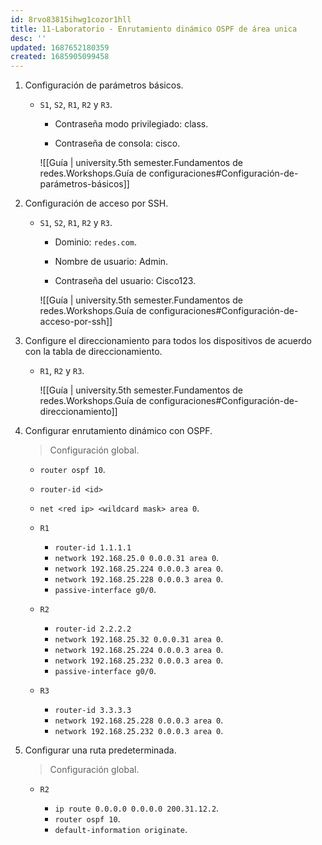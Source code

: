 ```yaml
---
id: 8rvo83815ihwg1cozor1hll
title: 11-Laboratorio - Enrutamiento dinámico OSPF de área unica
desc: ''
updated: 1687652180359
created: 1685905099458
---
```


1. Configuración de parámetros básicos.

	- `S1`, `S2`, `R1`, `R2` y `R3`.

		- Contraseña modo privilegiado: class.

		- Contraseña de consola: cisco.

		![[Guía | university.5th semester.Fundamentos de redes.Workshops.Guía de configuraciones#Configuración-de-parámetros-básicos]]

2. Configuración de acceso por SSH.

	- `S1`, `S2`, `R1`, `R2` y `R3`.

		- Dominio: `redes.com`.

		- Nombre de usuario: Admin.

		- Contraseña del usuario: Cisco123.

		![[Guía | university.5th semester.Fundamentos de redes.Workshops.Guía de configuraciones#Configuración-de-acceso-por-ssh]]

3. Configure el direccionamiento para todos los dispositivos de acuerdo con la tabla de direccionamiento.

	- `R1`, `R2` y `R3`.

		![[Guía | university.5th semester.Fundamentos de redes.Workshops.Guía de configuraciones#Configuración-de-direccionamiento]]

4. Configurar enrutamiento dinámico con OSPF.

    > Configuración global.

    - `router ospf 10`.
    - `router-id <id>`
    - `net <red ip> <wildcard mask> area 0`.

    - `R1`

        - `router-id 1.1.1.1`
        - `network 192.168.25.0 0.0.0.31 area 0`.
        - `network 192.168.25.224 0.0.0.3 area 0`.
        - `network 192.168.25.228 0.0.0.3 area 0`.
        - `passive-interface g0/0`.

    - `R2`

        - `router-id 2.2.2.2`
        - `network 192.168.25.32 0.0.0.31 area 0`.
        - `network 192.168.25.224 0.0.0.3 area 0`.
        - `network 192.168.25.232 0.0.0.3 area 0`.
        - `passive-interface g0/0`.

    - `R3`

        - `router-id 3.3.3.3`
        - `network 192.168.25.228 0.0.0.3 area 0`.
        - `network 192.168.25.232 0.0.0.3 area 0`.

5. Configurar una ruta predeterminada.

    > Configuración global.

    - `R2`

        - `ip route 0.0.0.0 0.0.0.0 200.31.12.2`.
        - `router ospf 10`.
        - `default-information originate`.
